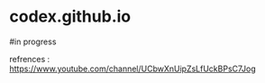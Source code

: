 # codex.github.io

#in progress

refrences : https://www.youtube.com/channel/UCbwXnUipZsLfUckBPsC7Jog
